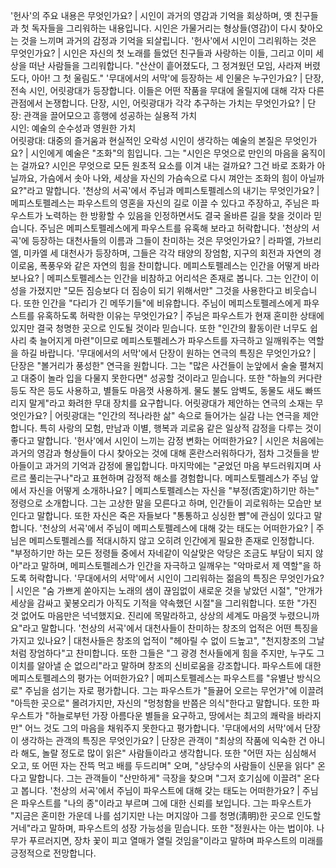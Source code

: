 '헌사'의 주요 내용은 무엇인가요?	| 시인이 과거의 영감과 기억을 회상하며, 옛 친구들과 첫 독자들을 그리워하는 내용입니다. 시인은 가물거리는 형상들(영감)이 다시 찾아오는 것을 느끼며 과거의 감정과 기억을 되살립니다.
'헌사'에서 시인이 그리워하는 것은 무엇인가요?	| 시인은 자신의 첫 노래를 들었던 친구들과 사랑하는 이들, 그리고 이미 세상을 떠난 사람들을 그리워합니다. "산산이 흩어졌도다, 그 정겨웠던 모임, 사라져 버렸도다, 아아! 그 첫 울림도."
'무대에서의 서막'에 등장하는 세 인물은 누구인가요?	| 단장, 전속 시인, 어릿광대가 등장합니다. 이들은 어떤 작품을 무대에 올릴지에 대해 각자 다른 관점에서 논쟁합니다.
단장, 시인, 어릿광대가 각각 추구하는 가치는 무엇인가요?	| 단장: 관객을 끌어모으고 흥행에 성공하는 실용적 가치<br/>시인: 예술의 순수성과 영원한 가치<br/>어릿광대: 대중의 즐거움과 현실적인 오락성
시인이 생각하는 예술의 본질은 무엇인가요?	| 시인에게 예술은 "조화"의 힘입니다. 그는 "시인은 무엇으로 만인의 마음을 움직이는 걸까요? 시인은 무엇으로 모든 원초적 요소를 이겨 내는 걸까요? 그건 바로 조화가 아닐까요, 가슴에서 솟아 나와, 세상을 자신의 가슴속으로 다시 껴안는 조화의 힘이 아닐까요?"라고 말합니다.
'천상의 서곡'에서 주님과 메피스토펠레스의 내기는 무엇인가요?	| 메피스토펠레스는 파우스트의 영혼을 자신의 길로 이끌 수 있다고 주장하고, 주님은 파우스트가 노력하는 한 방황할 수 있음을 인정하면서도 결국 올바른 길을 찾을 것이라 믿습니다. 주님은 메피스토펠레스에게 파우스트를 유혹해 보라고 허락합니다.
'천상의 서곡'에 등장하는 대천사들의 이름과 그들이 찬미하는 것은 무엇인가요?	| 라파엘, 가브리엘, 미카엘 세 대천사가 등장하며, 그들은 각각 태양의 장엄함, 지구의 회전과 자연의 경이로움, 폭풍우와 같은 자연의 힘을 찬미합니다.
메피스토펠레스는 인간을 어떻게 바라보나요?	| 메피스토펠레스는 인간을 비참하고 어리석은 존재로 봅니다. 그는 인간이 이성을 가졌지만 "모든 짐승보다 더 짐승이 되기 위해서만" 그것을 사용한다고 비웃습니다. 또한 인간을 "다리가 긴 메뚜기들"에 비유합니다.
주님이 메피스토펠레스에게 파우스트를 유혹하도록 허락한 이유는 무엇인가요?	| 주님은 파우스트가 현재 혼미한 상태에 있지만 결국 청명한 곳으로 인도될 것이라 믿습니다. 또한 "인간의 활동이란 너무도 쉽사리 축 늘어지게 마련"이므로 메피스토펠레스가 파우스트를 자극하고 일깨워주는 역할을 하길 바랍니다.
'무대에서의 서막'에서 단장이 원하는 연극의 특징은 무엇인가요?	| 단장은 "볼거리가 풍성한" 연극을 원합니다. 그는 "많은 사건들이 눈앞에서 술술 펼쳐지고 대중이 놀라 입을 다물지 못한다면" 성공할 것이라고 믿습니다. 또한 "하늘의 커다란 등도 작은 등도 사용하고, 별들도 마음껏 사용하게. 물도 불도 암벽도, 동물도 새도 빠뜨리지 말게"라고 화려한 무대 장치를 요구합니다.
어릿광대가 제안하는 연극의 소재는 무엇인가요?	| 어릿광대는 "인간의 적나라한 삶" 속으로 들어가는 실감 나는 연극을 제안합니다. 특히 사랑의 모험, 만남과 이별, 행복과 괴로움 같은 일상적 감정을 다루는 것이 좋다고 말합니다.
'헌사'에서 시인이 느끼는 감정 변화는 어떠한가요?	| 시인은 처음에는 과거의 영감과 형상들이 다시 찾아오는 것에 대해 혼란스러워하다가, 점차 그것들을 받아들이고 과거의 기억과 감정에 몰입합니다. 마지막에는 "굳었던 마음 부드러워지며 사르르 풀리는구나"라고 표현하며 감정적 해소를 경험합니다.
메피스토펠레스가 주님 앞에서 자신을 어떻게 소개하나요?	| 메피스토펠레스는 자신을 "부정(否定)하기만 하는" 정령으로 소개합니다. 그는 고상한 말을 모른다고 하며, 인간들이 괴로워하는 모습만 보인다고 말합니다. 또한 자신은 죽은 자들보다 "통통하고 싱싱한 뺨"에 관심이 있다고 말합니다.
'천상의 서곡'에서 주님이 메피스토펠레스에 대해 갖는 태도는 어떠한가요?	| 주님은 메피스토펠레스를 적대시하지 않고 오히려 인간에게 필요한 존재로 인정합니다. "부정하기만 하는 모든 정령들 중에서 자네같이 익살맞은 악당은 조금도 부담이 되지 않아"라고 말하며, 메피스토펠레스가 인간을 자극하고 일깨우는 "악마로서 제 역할"을 하도록 허락합니다.
'무대에서의 서막'에서 시인이 그리워하는 젊음의 특징은 무엇인가요?	| 시인은 "숨 가쁘게 쏟아지는 노래의 샘이 끊임없이 새로운 것을 낳았던 시절", "안개가 세상을 감싸고 꽃봉오리가 아직도 기적을 약속했던 시절"을 그리워합니다. 또한 "가진 것 없어도 마음만은 넉넉했지요. 진리에 목말라하고, 상상의 세계도 마음껏 누렸으니까요"라고 말합니다.
'천상의 서곡'에서 대천사들이 찬미하는 창조의 업적은 어떤 특징을 가지고 있나요?	| 대천사들은 창조의 업적이 "헤아릴 수 없이 드높고", "천지창조의 그날처럼 장엄하다"고 찬미합니다. 또한 그들은 "그 광경 천사들에게 힘을 주지만, 누구도 그 이치를 알아낼 순 없으리"라고 말하며 창조의 신비로움을 강조합니다.
파우스트에 대한 메피스토펠레스의 평가는 어떠한가요?	| 메피스토펠레스는 파우스트를 "유별난 방식으로" 주님을 섬기는 자로 평가합니다. 그는 파우스트가 "들끓어 오르는 무언가"에 이끌려 "아득한 곳으로" 몰려가지만, 자신의 "멍청함을 반쯤은 의식"한다고 말합니다. 또한 파우스트가 "하늘로부턴 가장 아름다운 별들을 요구하고, 땅에서는 최고의 쾌락을 바라지만" 어느 것도 그의 마음을 채워주지 못한다고 평가합니다.
'무대에서의 서막'에서 단장이 생각하는 관객의 특징은 무엇인가요?	| 단장은 관객이 "최상의 작품에 익숙한 건 아니라 해도, 놀랄 정도로 많이 읽은" 사람들이라고 생각합니다. 또한 "어떤 자는 심심해서 오고, 또 어떤 자는 잔뜩 먹고 배를 두드리며" 오며, "상당수의 사람들이 신문을 읽다" 온다고 말합니다. 그는 관객들이 "산만하게" 극장을 찾으며 "그저 호기심에 이끌려" 온다고 봅니다.
'천상의 서곡'에서 주님이 파우스트에 대해 갖는 태도는 어떠한가요?	| 주님은 파우스트를 "나의 종"이라고 부르며 그에 대한 신뢰를 보입니다. 그는 파우스트가 "지금은 혼미한 가운데 나를 섬기지만 나는 머지않아 그를 청명(淸明)한 곳으로 인도할 거네"라고 말하며, 파우스트의 성장 가능성을 믿습니다. 또한 "정원사는 아는 법이야. 나무가 푸르러지면, 장차 꽃이 피고 열매가 열릴 것임을"이라고 말하며 파우스트의 미래를 긍정적으로 전망합니다.